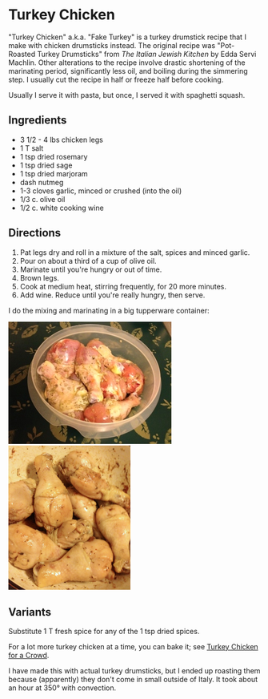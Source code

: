 [passover]: ../indices/passover.html

# Turkey Chicken

"Turkey Chicken" a.k.a. "Fake Turkey" is a turkey drumstick recipe that I make with chicken drumsticks instead. The original recipe was "Pot-Roasted Turkey Drumsticks" from _The Italian Jewish Kitchen_ by Edda Servi Machlin. Other alterations to the recipe involve drastic shortening of the marinating period, significantly less oil, and boiling during the simmering step. I usually cut the recipe in half or freeze half before cooking.

Usually I serve it with pasta, but once, I served it with spaghetti squash.

## Ingredients

* 3 1/2 - 4 lbs chicken legs
* 1 T salt
* 1 tsp dried rosemary
* 1 tsp dried sage
* 1 tsp dried marjoram
* dash nutmeg
* 1-3 cloves garlic, minced or crushed (into the oil)
* 1/3 c. olive oil
* 1/2 c. white cooking wine

## Directions

1. Pat legs dry and roll in a mixture of the salt, spices and minced garlic.
2. Pour on about a third of a cup of olive oil.
3. Marinate until you're hungry or out of time.
4. Brown legs.
5. Cook at medium heat, stirring frequently, for 20 more minutes.
6. Add wine. Reduce until you're really hungry, then serve.

I do the mixing and marinating in a big tupperware container:

![marinating](../images/marinating.jpg)
![cooking](../images/cooking.png)


## Variants

Substitute 1 T fresh spice for any of the 1 tsp dried spices.

For a lot more turkey chicken at a time, you can bake it; see [Turkey Chicken for a Crowd](../poultry/bakedTurkeyChicken.md).

I have made this with actual turkey drumsticks, but I ended up roasting them because (apparently) they don't come in small outside of Italy.  It took about an hour at 350° with convection.
